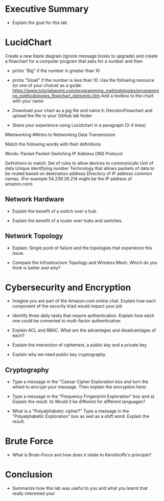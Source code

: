 # Executive Summary
* Explain the goal for this lab


# LucidChart
Create a new blank diagram (ignore message boxes to upgrade) and create a flowchart for a computer program that asks for a number and then 

* prints "Big" if the number is greater than 10
* prints "Small" if the number is less than 10. Use the following resource (or one of your choice) as a guide: https://www.tutorialspoint.com/programming_methodologies/programming_methodologies_flowchart_elements.htm Add a textbox to the chart with your name
* Download your chart as a jpg file and name it: DecisionFlowchart and upload the file to your GitHub lab folder

* Share your experience using Lucidchart in a paragraph (3-4 lines)



#Networking
##Intro to Networking
Data Transmission

Match the following words with their definitions

Words: Packet Packet-Switching IP Address DNS Protocol

Definitions to match: Set of rules to allow devices to communicate Unit of data Unique identifying number Technology that allows packets of data to be routed based on destination address Directory of IP address common names. (For example 54.239.26.214 might be the IP address of amazon.com)



## Network Hardware
* Explain the benefit of a switch over a hub.


* Explain the benefit of a router over hubs and switches.


## Network Topology
* Explain: Single point of failure and the topologies that experience this issue.


* Compare the Infrastructure Topology and Wireless Mesh. Which do you think is better and why?


# Cybersecurity and Encryption
* Imagine you are part of the Amazon.com online chat. Explain how each component of the security triad would impact your job


* Identify three daily tasks that require authentication. Explain how each one could be converted to multi-factor authentication


* Explain ACL and RBAC. What are the advantages and disadvantages of each?


* Explain the interaction of ciphertext, a public key and a private key


* Explain why we need public key cryptography.


## Cryptography
* Type a message in the "Caesar Cipher Exploration box and turn the wheel to encrypt your message. Then explain the encryption here:

* Type a message in the "Frequency Fingerprint Exploration" box and a) Explain the result. b) Would it be different for different languages?

* What is a "Polyalphabetic cipher?" Type a message in the "Polyalphabetic Exploration" box as well as a shift word. Explain the result.

# Brute Force
* What is Brute-Force and how does it relate to Kerckhoffs's principle?


# Conclusion
* Summarize how this lab was useful to you and what you learnt that really interested you!


